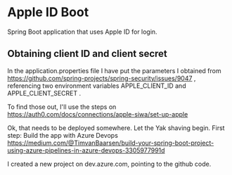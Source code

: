 # Apple ID Boot
Spring Boot application that uses Apple ID for login.

## Obtaining client ID and client secret
In the application.properties file I have put the parameters I obtained from
https://github.com/spring-projects/spring-security/issues/9047 , referencing two
environment variables APPLE_CLIENT_ID and APPLE_CLIENT_SECRET .

To find those out, I'll use the steps on https://auth0.com/docs/connections/apple-siwa/set-up-apple 

Ok, that needs to be deployed somewhere. Let the Yak shaving begin. First step: Build the
app with Azure Devops https://medium.com/@TimvanBaarsen/build-your-spring-boot-project-using-azure-pipelines-in-azure-devops-3305977991d

I created a new project on dev.azure.com, pointing to the github code.
